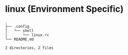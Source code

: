 # linux (Environment Specific)

```tree
.
├── .config
│   └── shell
│       └── linux.rc
└── README.md

2 directories, 2 files
```
